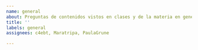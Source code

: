 ```yaml
---
name: general
about: Preguntas de contenidos vistos en clases y de la materia en general.
title: ''
labels: general
assignees: c4ebt, Maratripa, PaulaGrune

---
```



